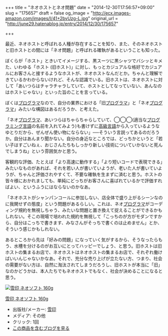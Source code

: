 +++
title = "ネオホストとネオ問題"
date = "2014-12-30T17:56:57+09:00"
slug = "175657"
draft = false
og_image = "http://ecx.images-amazon.com/images/I/41+2bvUzg-L.jpg"
original_url = "http://june29.hatenablog.jp/entry/2014/12/30/175657"

+++

<p>最近、ネオホストと呼ばれる人種が存在することを知り、また、そのネオホストと旧ホストとの間には「ネオ問題」と呼ばれる確執があるということも知った。</p>
<p>ぼくらが「ホスト」ときいてイメージする、黒スーツに黒シャツでバシッとキメた、いわゆる「ホスト (旧ホスト)」に対し、もっとカジュアルな格好でカジュアルにお客さんと接するようなホストが、ネオホストなんだとか。ちゃんと理解できているかわからないけれど、そんな認識でいる。旧ホストは、ネオホストに対して「あいつらはチャラチャラしていて、ホストとしてなっていない、あんなのはホストじゃない」といった旨のことを言っている。</p>
<p>ぼくは<a class="keyword" href="http://d.hatena.ne.jp/keyword/%A5%D7%A5%ED%A5%B0%A5%E9%A5%DE">プログラマ</a>なので、自分の業界における「旧<a class="keyword" href="http://d.hatena.ne.jp/keyword/%A5%D7%A5%ED%A5%B0%A5%E9%A5%DE">プログラマ</a>」と「ネオ<a class="keyword" href="http://d.hatena.ne.jp/keyword/%A5%D7%A5%ED%A5%B0%A5%E9%A5%DE">プログラマ</a>」みたいな構図はあるだろうか、と考えた。</p>
<p>「ネオ<a class="keyword" href="http://d.hatena.ne.jp/keyword/%A5%D7%A5%ED%A5%B0%A5%E9%A5%DE">プログラマ</a>、あいつらはちゃらちゃらしていて、◯◯◯(適当な<a class="keyword" href="http://d.hatena.ne.jp/keyword/%A5%D7%A5%ED%A5%B0%A5%E9%A5%DF%A5%F3%A5%B0%B8%C0%B8%EC">プログラミング言語</a>の名前を入れてみよう)も書けずに<a class="keyword" href="http://d.hatena.ne.jp/keyword/%B9%E2%B5%E9%B8%C0%B8%EC">高級言語</a>から入っているようなゆとりだから、ぜんぜん使い物にならない」──そういう言説ってあるのだろうか。自分はあんまり聞かない。自分の身近なところでは、どっちかというと「若い子はすごいねぇ、おじさんたちもしっかり新しい技術についていかないと死んでしまうね」という雰囲気かと思う。</p>
<p>客観的な評価、たとえば「より高速に動作する」「より短いコードで表現できる」みたいなものがあれば、それを若い人が書いていようが、老いた人が書いていようが、ちゃんと評価されやすくて、不要な確執を生まずに済むと思う。ホストの皆々様におかれましても、単純にどっちがお客さんに喜ばれているかで評価すればよい、というふうにはならないのかなあ。</p>
<p>「ネオホストがシャンパンコールに参加しない、店全体で盛り上がるシーンなのに我関せずの態度」という問題があるらしい。これは、ネオ<a class="keyword" href="http://d.hatena.ne.jp/keyword/%A5%D7%A5%ED%A5%B0%A5%E9%A5%DE">プログラマ</a>がコーディング規約を無視しちゃう、みたいな問題と置き換えて捉えることができるかもしれない。そこの現場で培われた規約を無視して「こっちのが方がモダンですから、自分はこっちで書きます、みなさんがそっちで書くのは止めません」とか、そういう感じかもしれない。</p>
<p>あるところから先は「好みの問題」になっていく気がするから、そうなったらもう、水槽を分けるのがお互いにとってハッピーでしょう、と思う。旧ホストは旧ホストの集まるお店で、ネオホストはネオホストの集まるお店で、それぞれ働けばいいんじゃないかなあ。それで、充分な売り上げが立たない方、つまり、社会の需要がない方は、自然に淘汰されてしまうだろうし、旧ホストが本当に「旧」なのかどうかは、本人たちでもネオホストでもなく、社会が決めることになると思う。</p>
<p></p>
<div class="hatena-asin-detail">
<a href="http://www.amazon.co.jp/exec/obidos/ASIN/B0084L9ZHG/cameralady-22/"><img src="http://ecx.images-amazon.com/images/I/41%2B2bvUzg-L._SL160_.jpg" class="hatena-asin-detail-image" alt="雪印 ネオソフト 160g" title="雪印 ネオソフト 160g"></a><div class="hatena-asin-detail-info">
<p class="hatena-asin-detail-title"><a href="http://www.amazon.co.jp/exec/obidos/ASIN/B0084L9ZHG/cameralady-22/">雪印 ネオソフト 160g</a></p>
<ul>
<li>
<span class="hatena-asin-detail-label">出版社/メーカー:</span> <a class="keyword" href="http://d.hatena.ne.jp/keyword/%C0%E3%B0%F5">雪印</a>
</li>
<li>
<span class="hatena-asin-detail-label">メディア:</span> その他</li>
<li> <span class="hatena-asin-detail-label">クリック</span>: 1回</li>
<li><a href="http://d.hatena.ne.jp/asin/B0084L9ZHG/cameralady-22" target="_blank">この商品を含むブログを見る</a></li>
</ul>
</div>
<div class="hatena-asin-detail-foot"></div>
</div>
